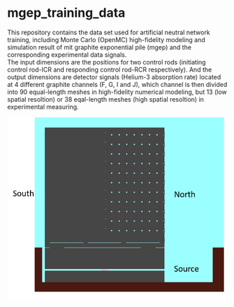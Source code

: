 # mgep_training_data
This repository contains the data set used for artificial neutral network training, including Monte Carlo (OpenMC) high-fidelity modeling and simulation result of mit graphite exponential pile (mgep) and the corresponding experimental data signals.  
The input dimensions are the positions for two control rods (initiating control rod-ICR and responding control rod-RCR respectively).
And the output dimensions are detector signals (Helium-3 absorption rate) located at 4 different graphite channels (F, G, I and J), 
which channel is then divided into 90 equal-length meshes in high-fidelity numerical modeling, but 13 (low spatial resoltion) or 38 eqal-length meshes (high spatial resoltion) in experimental measuring.

![alt text](https://github.com/MGEP/mgep_training_data/blob/main/figure_setup/mgep-openmc-modeling-1%20(1).png)


